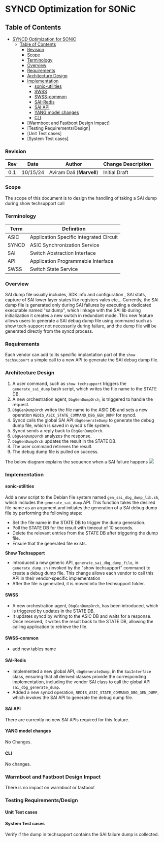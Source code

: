 # SYNCD Optimization for SONiC

## Table of Contents

- [SYNCD Optimization for SONiC](#syncd-optimization-for-sonic)
  - [Table of Contents](#table-of-contents)
    - [Revision](#revision)
    - [Scope](#scope)
    - [Terminology](#terminology)
    - [Overview](#overview)
    - [Requirements](#requirements)
    - [Architecture Design](#architecture-design)
    - [Implementation](#implementation)
	  - [sonic-utilities](#sonic-utilities)
	  - [SWSS](#SWSS)
	  - [SWSS-common](#SWSS-common)
	  - [SAI-Redis](#SAI-Redis)
      - [SAI API](#sai-api)
      - [YANG model changes](#yang-model-changes)
      - [CLI](#cli)
	- [Warmboot and Fastboot Design Impact]
	- [Testing Requirements/Design]
	- [Unit Test cases]
	- [System Test cases]

### Revision

| Rev |   Date   |          Author           | Change Description |
| :-: | :------: | :-----------------------: | ------------------ |
| 0.1 | 10/15/24 | Aviram Dali (**Marvell**) | Initial Draft      |

### Scope

The scope of this document is to design the handling of taking a SAI dump during show techsupport call 

### Terminology

| Term      | Definition                              |
| --------- | --------------------------------------- |
| ASIC      | Application Specific Integrated Circuit |
| SYNCD     | ASIC Synchronization Service            |
| SAI       | Switch Abstraction Interface            |
| API       | Application Programmable Interface      |
| SWSS      | Switch State Service                    |


### Overview
SAI dump file usually includes, SDK info and configuration , SAI stats, capture of SAI lower layer states like registers vales etc...
Currently, the SAI dump file is generated only during SAI failures by executing a dedicated executable named "saidump", which linkage with the SAI lib during initialization it creates a new switch in redundant mode. This new feature allows users to generate a SAI debug dump file using command such as show tech-support not necessarily during failure, and the dump file will be generated directly from the syncd process. 


### Requirements
Each vendor can add to its specific implantation part of the `show techsupport` a simple call to a new API to generate the SAI debug dump file.

### Architecture Design

1. A user command, such as `show techsupport` triggers the `generate_sai_dump` bash script, which writes the file name to the STATE DB.
2. A new orchestration agent, `DbgGenDumpOrch`, is triggered to handle the request.
3. `DbgGenDumpOrch` writes the file name to the ASIC DB and sets a new operation `REDIS_ASIC_STATE_COMMAND_DBG_GEN_DUMP` for syncd.
4. Syncd calls the global SAI API `dbgGenerateDump` to generate the debug dump file, which is saved in syncd's file system.
5. Syncd sends a reply back to `DbgGenDumpOrch`.
6. `DbgGenDumpOrch` analyzes the response.
7. `DbgGenDumpOrch` updates the result in the STATE DB.
8. The user command retrieves the result.
9. The debug dump file is pulled on success.

The below diagram explains the sequence when a SAI failure happens
![](/images/generate_debug_dump_file.JPG)


### Implementation

#### sonic-utilities
Add a new script to the Debian file system named `gen_sai_dbg_dump_lib.sh`, which includes the `generate_sai_dump` API. This function takes the desired file name as an argument and initiates the generation of a SAI debug dump file by performing the following steps:

- Set the file name in the STATE DB to trigger the dump generation.
- Poll the STATE DB for the result with timeout of 10 seconds.
- Delete the relevant entries from the STATE DB after triggering the dump file.
- Ensure that the generated file exists.


**Show Techsupport**  
- Introduced a new generic API, `generate_sai_dbg_dump_file`, in `generate_dump.sh` (invoked by the "show techsupport" command) to create a debug dump file. This change allows each vendor to call this API in their vendor-specific implementation
- After the file is generated, it is moved into the techsupport folder.

#### SWSS
- A new orchestration agent, `DbgGenDumpOrch`, has been introduced, which is triggered by updates in the STATE DB.
- It updates syncd by writing to the ASIC DB and waits for a response. Once received, it writes the result back to the STATE DB, allowing the calling application to retrieve the file.

#### SWSS-common
- add new tables name 

#### SAI-Redis
- Implemented a new global API, `dbgGenerateDump`, in the `SaiInterface` class, ensuring that all derived classes provide the corresponding implementation, including the vendor SAI class to call the global API `sai_dbg_generate_dump`.
- Added a new syncd operation, `REDIS_ASIC_STATE_COMMAND_DBG_GEN_DUMP`, which invokes the SAI API to generate the debug dump file.

#### SAI API
There are currently no new SAI APIs required for this feature.

#### YANG model changes
No Changes.

#### CLI
No changes.

### Warmboot and Fastboot Design Impact
There is no impact on warmboot or fastboot

### Testing Requirements/Design

#### Unit Test cases

#### System Test cases
Verify if the dump in techsupport contains the SAI failure dump is collected.

